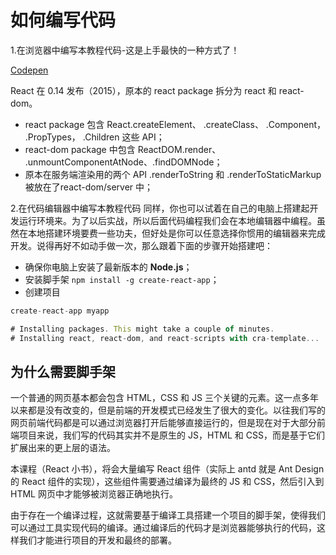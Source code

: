 # 如何编写代码

1.在浏览器中编写本教程代码-这是上手最快的一种方式了！

[Codepen](https://codepen.io/gaearon/pen/oWWQNa?editors=0010)

React 在 0.14 发布（2015），原本的 react package 拆分为 react 和 react-dom。

- react package 包含 React.createElement、 .createClass、 .Component， .PropTypes， .Children 这些 API；
- react-dom package 中包含 ReactDOM.render、 .unmountComponentAtNode、.findDOMNode；
- 原本在服务端渲染用的两个 API .renderToString 和 .renderToStaticMarkup 被放在了react-dom/server 中；

2.在代码编辑器中编写本教程代码
同样，你也可以试着在自己的电脑上搭建起开发运行环境来。为了以后实战，所以后面代码编程我们会在本地编辑器中编程。虽然在本地搭建环境要费一些功夫，但好处是你可以任意选择你惯用的编辑器来完成开发。说得再好不如动手做一次，那么跟着下面的步骤开始搭建吧：

- 确保你电脑上安装了最新版本的 **Node.js**；
- 安装脚手架 `npm install -g create-react-app`；
- 创建项目
  
```js
create-react-app myapp

# Installing packages. This might take a couple of minutes.
# Installing react, react-dom, and react-scripts with cra-template...
```

## 为什么需要脚手架

一个普通的网页基本都会包含 HTML，CSS 和 JS 三个关键的元素。这一点多年以来都是没有改变的，但是前端的开发模式已经发生了很大的变化。以往我们写的网页前端代码都是可以通过浏览器打开后能够直接运行的，但是现在对于大部分前端项目来说，我们写的代码其实并不是原生的 JS，HTML 和 CSS，而是基于它们扩展出来的更上层的语法。

本课程（React 小书），将会大量编写 React 组件（实际上 antd 就是 Ant Design 的 React 组件的实现），这些组件需要通过编译为最终的 JS 和 CSS，然后引入到 HTML 网页中才能够被浏览器正确地执行。

由于存在一个编译过程，这就需要基于编译工具搭建一个项目的脚手架，使得我们可以通过工具实现代码的编译。通过编译后的代码才是浏览器能够执行的代码，这样我们才能进行项目的开发和最终的部署。
